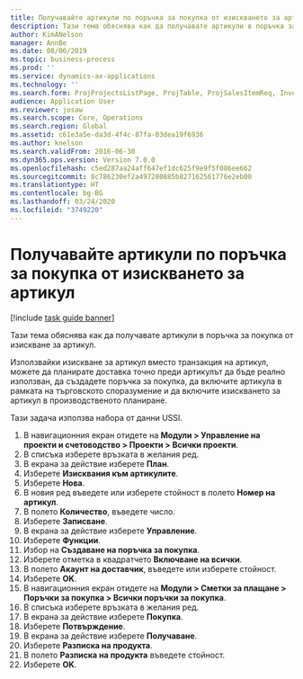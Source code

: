 ```yaml
---
title: Получавайте артикули по поръчка за покупка от изискването за артикул
description: Тази тема обяснява как да получавате артикули в поръчка за покупка от изискване за артикул.
author: KimANelson
manager: AnnBe
ms.date: 08/06/2019
ms.topic: business-process
ms.prod: ''
ms.service: dynamics-ax-applications
ms.technology: ''
ms.search.form: ProjProjectsListPage, ProjTable, ProjSalesItemReq, InventItemIdLookupSimple, PurchCreateFromSalesOrder, VendAccountItemLookup, PurchTable, PurchEditLines
audience: Application User
ms.reviewer: josaw
ms.search.scope: Core, Operations
ms.search.region: Global
ms.assetid: c61e3a5e-da3d-4f4c-87fa-03dea19f6936
ms.author: knelson
ms.search.validFrom: 2016-06-30
ms.dyn365.ops.version: Version 7.0.0
ms.openlocfilehash: c5ed287aa24aff647ef1dc625f9e9f5f086ee662
ms.sourcegitcommit: 8c786230ef2a497280885b827162561776e2eb00
ms.translationtype: HT
ms.contentlocale: bg-BG
ms.lasthandoff: 03/24/2020
ms.locfileid: "3749220"
---
```

# <a name="receive-items-on-purchase-order-from-item-requirement"></a>Получавайте артикули по поръчка за покупка от изискването за артикул

[!include [task guide banner](../../includes/task-guide-banner.md)]

Тази тема обяснява как да получавате артикули в поръчка за покупка от изискване за артикул.

Използвайки изискване за артикул вместо транзакция на артикул, можете да планирате доставка точно преди артикулът да бъде реално използван, да създадете поръчка за покупка, да включите артикула в рамката на търговското споразумение и да включите изискването за артикул в производственото планиране. 

Тази задача използва набора от данни USSI.

1. В навигационния екран отидете на **Модули > Управление на проекти и счетоводство > Проекти > Всички проекти**.
2. В списъка изберете връзката в желания ред.
3. В екрана за действие изберете **План**.
4. Изберете **Изисквания към артикулите**.
5. Изберете **Нова**.
6. В новия ред въведете или изберете стойност в полето **Номер на артикул**.
7. В полето **Количество**, въведете число.
8. Изберете **Записване**.
9. В екрана за действие изберете **Управление**.
10. Изберете **Функции**.
11. Избор на **Създаване на поръчка за покупка**.
12. Изберете отметка в квадратчето **Включване на всички**.
13. В полето **Акаунт на доставчик**, въведете или изберете стойност.
14. Изберете **OK**.
15. В навигационния екран отидете на **Модули > Сметки за плащане > Поръчки за покупка > Всички поръчки за покупка**.
16. В списъка изберете връзката в желания ред.
17. В екрана за действие изберете **Покупка**.
18. Изберете **Потвърждение**.
19. В екрана за действие изберете **Получаване**.
20. Изберете **Разписка на продукта**.
21. В полето **Разписка на продукта** въведете стойност.
22. Изберете **OK**.

